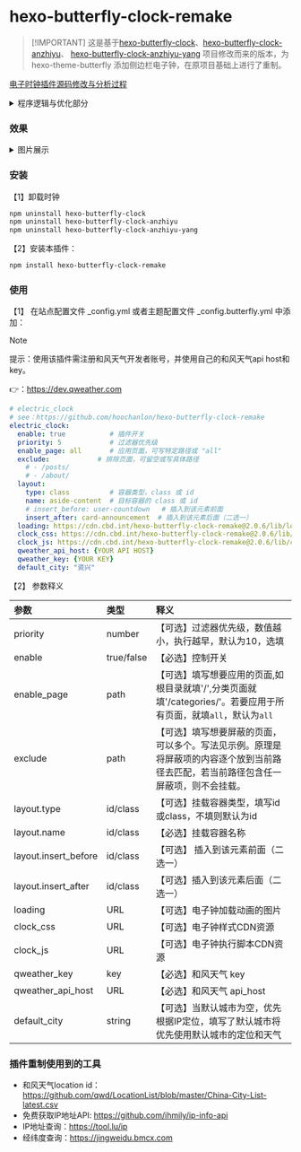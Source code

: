 # hexo-butterfly-clock-remake

>  [!IMPORTANT]
> 这是基于[hexo-butterfly-clock](https://github.com/akilarlxh/hexo-butterfly-clock)、[hexo-butterfly-clock-anzhiyu](https://github.com/anzhiyu-c/hexo-butterfly-clock-anzhiyu)、
> [hexo-butterfly-clock-anzhiyu-yang](https://github.com/yjh2643408123/hexo-butterfly-clock-anzhiyu-yang) 项目修改而来的版本，为 hexo-theme-butterfly 添加侧边栏电子钟，在原项目基础上进行了重制。


[电子时钟插件源码修改与分析过程](https://hoochanlon.github.io/posts/59603.html)

<details>
<summary>程序逻辑与优化部分</summary>
程序逻辑：

1. 以和风天气API为执行基础。
1. 通过IP定位API拿到城市位置，通过城市位置拿到和风天气location id
1. 再通过location id获取到天气

优化部分：

* 移除了通过index索引排序，引入了根据类名排序
* 删除了原作者无效的获取ip地址的代码
* 移除了所有高德地图相关代码
* 添加了UniDreamLED.ttf字体
* 修正跨国家访问还显示中国时区时间
* 修正英文文字超出边框的问题
</details>

### 效果

<details>
<summary>图片展示</summary>
  
![ ](https://cdn.jsdelivr.net/gh/hoochanlon/tuchuang@main//up/20251022020145924.png)

![](https://cdn.jsdelivr.net/gh/hoochanlon/tuchuang@main//up/20251021234339464.png)
</details>


### 安装

【1】卸载时钟

```bash
npm uninstall hexo-butterfly-clock
npm uninstall hexo-butterfly-clock-anzhiyu 
npm uninstall hexo-butterfly-clock-anzhiyu-yang
```

【2】安装本插件：

```bash
npm install hexo-butterfly-clock-remake
```

### 使用

【1】 在站点配置文件 _config.yml 或者主题配置文件 _config.butterfly.yml 中添加：

> [!NOTE]
> 提示：使用该插件需注册和风天气开发者账号，并使用自己的和风天气api host和key。
> 
> 👉：https://dev.qweather.com

```yml
# electric_clock
# see：https://github.com/hoochanlon/hexo-butterfly-clock-remake
electric_clock:
  enable: true           # 插件开关
  priority: 5            # 过滤器优先级
  enable_page: all       # 应用页面，可写特定路径或 "all"
  exclude:            # 排除页面，可留空或写具体路径
    # - /posts/
    # - /about/
  layout:
    type: class          # 容器类型，class 或 id
    name: aside-content  # 目标容器的 class 或 id
    # insert_before: user-countdown   # 插入到该元素前面 
    insert_after: card-announcement  # 插入到该元素后面（二选一）
  loading: https://cdn.cbd.int/hexo-butterfly-clock-remake@2.0.6/lib/loading.gif
  clock_css: https://cdn.cbd.int/hexo-butterfly-clock-remake@2.0.6/lib/clock-min.css
  clock_js: https://cdn.cbd.int/hexo-butterfly-clock-remake@2.0.6/lib/clock-min.js
  qweather_api_host: {YOUR API HOST}
  qweather_key: {YOUR KEY}
  default_city: "资兴"
```


【2】 参数释义

  |参数|类型|释义|
  |:--|:--|:--|
  |priority|number|【可选】过滤器优先级，数值越小，执行越早，默认为10，选填|
  |enable|true/false|【必选】控制开关|
  |enable_page|path|【可选】填写想要应用的页面,如根目录就填'/',分类页面就填'/categories/'。若要应用于所有页面，就填`all`，默认为`all`|
  |exclude|path|【可选】填写想要屏蔽的页面，可以多个。写法见示例。原理是将屏蔽项的内容逐个放到当前路径去匹配，若当前路径包含任一屏蔽项，则不会挂载。|
  |layout.type|id/class|【可选】挂载容器类型，填写id或class，不填则默认为id|
  |layout.name|id/class|【必选】挂载容器名称|
  |layout.insert_before|id/class|【可选】 插入到该元素前面（二选一）|
  |layout.insert_after|id/class|【可选】插入到该元素后面（二选一）|
  |loading|URL|【可选】电子钟加载动画的图片|
  |clock_css|URL|【可选】电子钟样式CDN资源|
  |clock_js|URL|【可选】电子钟执行脚本CDN资源|
  |qweather_key|key|【必选】和风天气 key|
  |qweather_api_host|URL|【必选】和风天气 api_host|
  |default_city|string|【可选】当默认城市为空，优先根据IP定位，填写了默认城市将优先使用默认城市的定位和天气|


### 插件重制使用到的工具

* 和风天气location id：https://github.com/qwd/LocationList/blob/master/China-City-List-latest.csv
* 免费获取IP地址API: https://github.com/ihmily/ip-info-api
* IP地址查询：https://tool.lu/ip
* 经纬度查询：https://jingweidu.bmcx.com

